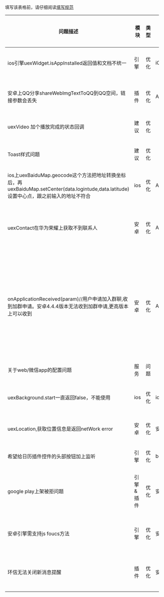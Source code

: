 
填写该表格前，请仔细阅读[填写规范](https://github.com/code4appcan/issue-list)

| 问题描述 | 模块 | 类型 | 平台 | 引擎版本 | 插件版本 | 手机系统版本 | 测试步骤 | 问题链接 | case或截图链接 | 提交人 | 提交时间 | 处理人 | 开始时间 | 截止时间 | 备注 |
|-----|-----|-----|-----|-----|-----|-----|-----|-----|-----|-----|-----|-----|-----|-----|-----|
| ios引擎uexWidget.isAppInstalled返回值和文档不统一 | 引擎 | 优化 | iOS | ios\_Engine\_3.4\_160622_01 |  | iphone6 9.3.2 | uexWidget.isAppInstalled返回值alert出来是true和false，而不是0和1 | [论坛链接](http://bbs.appcan.cn/forum.php?mod=viewthread&tid=51135&extra=&page=1) |  | 陆情 | 2016.7.13 10：50 |  |  |  | 已经和康立反馈过 |
| 安卓上QQ分享shareWebImgTextToQQ到QQ空间，链接参数会丢失 | 插件 | 优化 | Android | sdksuit_3.3_160624_01 | 3.0.6 | 小米4.4.4 | 分享到QQ空间后，点击了解地址，后面参数丢失，本来是http://www.baidu.com?sid=123，分享后变成了http://www.baidu.com? |  |  | 高山依秀 |2016.7.13 16：59 |  |  |  | 跟叶飞反馈过 |
| uexVideo 加个播放完成的状态回调 | 建议 | 优化 |  |  |  |  | 播放器没有播放完成的状态 |[论坛链接](http://bbs.appcan.cn/forum.php?mod=viewthread&tid=51169&extra=page%3D1%26filter%3Dsortid%26sortid%3D19)  |  | 王世娟 |2016.7.13 18：00 |  |  |  | 已完成 |
| Toast样式问题 | 建议 | 优化 |  |  |  |  | 能否优化下uexWindow.toast这个控件，让开发可以设置它的背景和字体颜色，以及字体大小 |[论坛链接](http://bbs.appcan.cn/forum.php?mod=viewthread&tid=51244&highlight=toas)  |  | 王世娟 |2016.7.13 18：00 |  |  |  |  |
| ios上uexBaiduMap.geocode这个方法把地址转换坐标后，再uexBaiduMap.setCenter(data.logintude,data.latitude)设置中心点，跟之前输入的地址不符合 | ios | 优化 | Android | sdksuit_3.4_160622_01 | 3.1.18 | iPhone6 9.2 | 地址转换成经纬度之后，再设置中心点，两次的地址不一样，相差很大 |  |  | 高山依秀 |2016.7.13 18：20 |  |  |  | 还没有反馈 |
| uexContact在华为荣耀上获取不到联系人 | 安卓 | 优化 | Android |  | 3.0.6 | 荣耀7i和mate7 |  |  |[论坛链接](http://bbs.appcan.cn/forum.php?mod=viewthread&tid=50404&extra=)  | 高山依秀 |2016.7.14 14：08 |  |  |  | 没有找到用户反映的机型测试 |
| onApplicationReceived(param)//用户申请加入群聊,收到加群申请。安卓4.4.4版本无法收到加群申请,更高版本上可以收到 | 安卓 | 优化 | Android |  | 3.0.26 | 三星，系统4.4.4，魅族 PRO6， 系统6.0 |  |  |[论坛链接](http://bbs.appcan.cn/forum.php?mod=viewthread&tid=51464&page=1#pid323343)  | 高山依秀 |2016.7.25 14：30 |  |  |  | 在小米4.4.4上可以正常收到，没有找到用户反映的机型测试 |
| 关于web/微信app的配置问题 | 服务 | 问题 |  |  |  |  | 文档很粗略，第一次研究公众号里面放appcan的页面，很多功能都不支持呢。 |  |  | 王世娟 |2016.7.14 18：20 |  |  |  | 还没有反馈 |
| uexBackground.start一直返回false，不能使用 | ios | 优化 | ios |  | 3.3.1 | iphone6 | 官网上的case，调用uexBackground.start后，日志里面打印false |  |[论坛链接](http://bbs.appcan.cn/forum.php?mod=viewthread&tid=51603&extra=page%3D1)  | 高山依秀 |2016.7.25 18：50 |  |  |  | 已反馈 |
| uexLocation,获取位置信息是返回netWork error | 安卓 | 优化 | 安卓 |  | 3.0.8 | 所有安卓手机 | 官网上的case，获取位置信息接口时返回网络错误，喵信里也突然不能用 |  |[论坛链接](http://bbs.appcan.cn/forum.php?mod=viewthread&tid=51326&page=4#pid324004)  | 高山依秀 |2016.7.28 18：50 |  |  |  | 已反馈 |
| 希望给日历插件控件的头部按钮加上监听 | 引擎 | 优化 | both |  | uexCalendarView | iphone6 9.3.2&华为 | 客户希望日历插件控件的头部的日期选择和'今'字也加上onItemClick监听 | 客户27710866 |  | 陆情 | 2016.7.27 19：00 |  |  |  | 插件需求 |
| google play上架被拒问题 | 引擎&插件 | 优化 | 安卓 |  |  |  | 用户收到google拒绝邮件，因ssl问题影响上架.引擎，location，xml都要改，需要客户先找谷歌索要具体问题列表，来有针对性的改 | 客户771299799 |  | 陆情 | 2016.7.29 14：00 |  |  |  | 引擎插件问题，已反馈 |
| 安卓引擎需支持js foucs方法 | 引擎 | 优化 | 安卓 |  |  |  | 用户需要安卓引擎能用focus方法自动聚焦时弹出键盘。之前ios引擎改过这个问题 | [论坛链接](http://bbs.appcan.cn/forum.php?mod=viewthread&tid=51326&extra=&page=7) |  | 陆情 | 2016.7.29 14：00 |  |  |  | 引擎问题，已反馈 |
| 环信无法关闭新消息提醒 | 插件 | 优化 | 安卓 |  | uexEasemob 3.0.24 | 华为 |  showNotificationInBackgroud设置为0无效，另外init回调也有问题 | 用户513300083 |  | 陆情 | 2016.7.29 14：00 |  |  |  | 插件问题，已反馈 |





